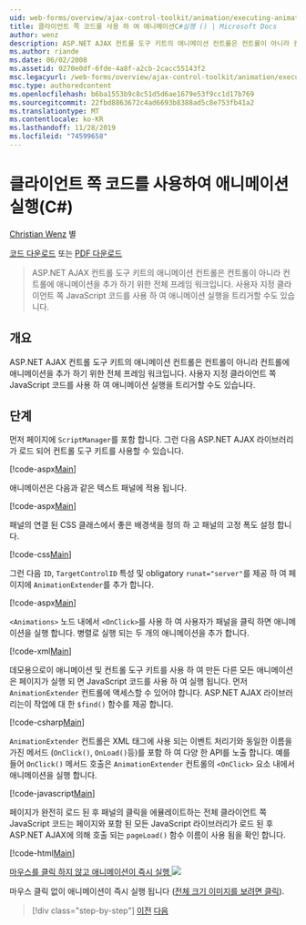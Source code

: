 ```yaml
---
uid: web-forms/overview/ajax-control-toolkit/animation/executing-animations-using-client-side-code-cs
title: 클라이언트 쪽 코드를 사용 하 여 애니메이션C#실행 () | Microsoft Docs
author: wenz
description: ASP.NET AJAX 컨트롤 도구 키트의 애니메이션 컨트롤은 컨트롤이 아니라 컨트롤에 애니메이션을 추가 하기 위한 전체 프레임 워크입니다. 애니메이션 실행 ...
ms.author: riande
ms.date: 06/02/2008
ms.assetid: 0270e0df-6fde-4a8f-a2cb-2cacc55143f2
msc.legacyurl: /web-forms/overview/ajax-control-toolkit/animation/executing-animations-using-client-side-code-cs
msc.type: authoredcontent
ms.openlocfilehash: b6ba1553b9c8c51d5d6ae1679e53f9cc1d17b769
ms.sourcegitcommit: 22fbd8863672c4ad6693b8388ad5c8e753fb41a2
ms.translationtype: MT
ms.contentlocale: ko-KR
ms.lasthandoff: 11/28/2019
ms.locfileid: "74599658"
---
```

# <a name="executing-animations-using-client-side-code-c"></a>클라이언트 쪽 코드를 사용하여 애니메이션 실행(C#)

[Christian Wenz](https://github.com/wenz) 별

[코드 다운로드](https://download.microsoft.com/download/f/9/a/f9a26acd-8df4-4484-8a18-199e4598f411/Animation10.cs.zip) 또는 [PDF 다운로드](https://download.microsoft.com/download/6/7/1/6718d452-ff89-4d3f-a90e-c74ec2d636a3/animation10CS.pdf)

> ASP.NET AJAX 컨트롤 도구 키트의 애니메이션 컨트롤은 컨트롤이 아니라 컨트롤에 애니메이션을 추가 하기 위한 전체 프레임 워크입니다. 사용자 지정 클라이언트 쪽 JavaScript 코드를 사용 하 여 애니메이션 실행을 트리거할 수도 있습니다.

## <a name="overview"></a>개요

ASP.NET AJAX 컨트롤 도구 키트의 애니메이션 컨트롤은 컨트롤이 아니라 컨트롤에 애니메이션을 추가 하기 위한 전체 프레임 워크입니다. 사용자 지정 클라이언트 쪽 JavaScript 코드를 사용 하 여 애니메이션 실행을 트리거할 수도 있습니다.

## <a name="steps"></a>단계

먼저 페이지에 `ScriptManager`를 포함 합니다. 그런 다음 ASP.NET AJAX 라이브러리가 로드 되어 컨트롤 도구 키트를 사용할 수 있습니다.

[!code-aspx[Main](executing-animations-using-client-side-code-cs/samples/sample1.aspx)]

애니메이션은 다음과 같은 텍스트 패널에 적용 됩니다.

[!code-aspx[Main](executing-animations-using-client-side-code-cs/samples/sample2.aspx)]

패널의 연결 된 CSS 클래스에서 좋은 배경색을 정의 하 고 패널의 고정 폭도 설정 합니다.

[!code-css[Main](executing-animations-using-client-side-code-cs/samples/sample3.css)]

그런 다음 `ID`, `TargetControlID` 특성 및 obligatory `runat="server"`를 제공 하 여 페이지에 `AnimationExtender`를 추가 합니다.

[!code-aspx[Main](executing-animations-using-client-side-code-cs/samples/sample4.aspx)]

`<Animations>` 노드 내에서 `<OnClick>`를 사용 하 여 사용자가 패널을 클릭 하면 애니메이션을 실행 합니다. 병렬로 실행 되는 두 개의 애니메이션을 추가 합니다.

[!code-xml[Main](executing-animations-using-client-side-code-cs/samples/sample5.xml)]

데모용으로이 애니메이션 및 컨트롤 도구 키트를 사용 하 여 만든 다른 모든 애니메이션은 페이지가 실행 되 면 JavaScript 코드를 사용 하 여 실행 됩니다. 먼저 `AnimationExtender` 컨트롤에 액세스할 수 있어야 합니다. ASP.NET AJAX 라이브러리는이 작업에 대 한 `$find()` 함수를 제공 합니다.

[!code-csharp[Main](executing-animations-using-client-side-code-cs/samples/sample6.cs)]

`AnimationExtender` 컨트롤은 XML 태그에 사용 되는 이벤트 처리기와 동일한 이름을 가진 메서드 (`OnClick()`, `OnLoad()`등)를 포함 하 여 다양 한 API를 노출 합니다. 예를 들어 `OnClick()` 메서드 호출은 `AnimationExtender` 컨트롤의 `<OnClick>` 요소 내에서 애니메이션을 실행 합니다.

[!code-javascript[Main](executing-animations-using-client-side-code-cs/samples/sample7.js)]

페이지가 완전히 로드 된 후 패널의 클릭을 에뮬레이트하는 전체 클라이언트 쪽 JavaScript 코드는 페이지와 포함 된 모든 JavaScript 라이브러리가 로드 된 후 ASP.NET AJAX에 의해 호출 되는 `pageLoad()` 함수 이름이 사용 됨을 확인 합니다.

[!code-html[Main](executing-animations-using-client-side-code-cs/samples/sample8.html)]

[마우스를 클릭 하지 않고 애니메이션이 즉시 실행 ![](executing-animations-using-client-side-code-cs/_static/image2.png)](executing-animations-using-client-side-code-cs/_static/image1.png)

마우스 클릭 없이 애니메이션이 즉시 실행 됩니다 ([전체 크기 이미지를 보려면 클릭](executing-animations-using-client-side-code-cs/_static/image3.png)).

> [!div class="step-by-step"]
> [이전](modifying-animations-from-the-server-side-cs.md)
> [다음](changing-an-animation-using-client-side-code-cs.md)
